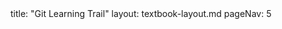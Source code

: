 <frontmatter>
title: "Git Learning Trail"
layout: textbook-layout.md
pageNav: 5
</frontmatter>

<link rel="stylesheet" href="{{baseUrl}}/book/css/textbook.css">

<div class="website-content">

<include src="../../book/gitAndGithub/trail/text.md#body" />

</div>
